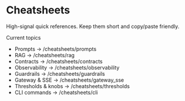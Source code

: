# Cheatsheets

High-signal quick references. Keep them short and copy/paste friendly.

Current topics
- Prompts → /cheatsheets/prompts
- RAG → /cheatsheets/rag
- Contracts → /cheatsheets/contracts
- Observability → /cheatsheets/observability
- Guardrails → /cheatsheets/guardrails
- Gateway & SSE → /cheatsheets/gateway_sse
- Thresholds & knobs → /cheatsheets/thresholds
- CLI commands → /cheatsheets/cli

